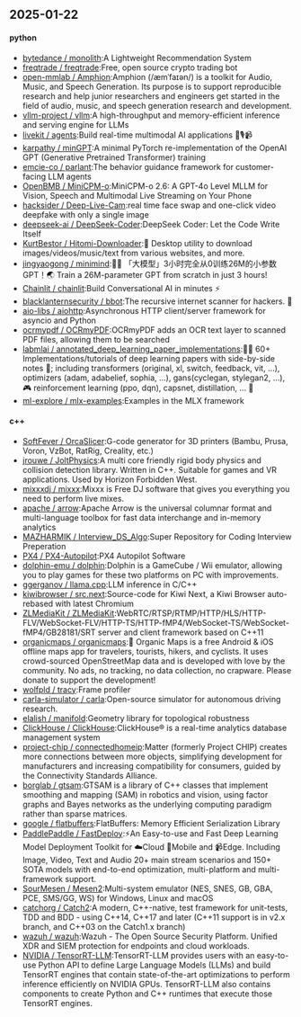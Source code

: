 ## 2025-01-22

#### python
* [bytedance / monolith](https://github.com/bytedance/monolith):A Lightweight Recommendation System
* [freqtrade / freqtrade](https://github.com/freqtrade/freqtrade):Free, open source crypto trading bot
* [open-mmlab / Amphion](https://github.com/open-mmlab/Amphion):Amphion (/æmˈfaɪən/) is a toolkit for Audio, Music, and Speech Generation. Its purpose is to support reproducible research and help junior researchers and engineers get started in the field of audio, music, and speech generation research and development.
* [vllm-project / vllm](https://github.com/vllm-project/vllm):A high-throughput and memory-efficient inference and serving engine for LLMs
* [livekit / agents](https://github.com/livekit/agents):Build real-time multimodal AI applications 🤖🎙️📹
* [karpathy / minGPT](https://github.com/karpathy/minGPT):A minimal PyTorch re-implementation of the OpenAI GPT (Generative Pretrained Transformer) training
* [emcie-co / parlant](https://github.com/emcie-co/parlant):The behavior guidance framework for customer-facing LLM agents
* [OpenBMB / MiniCPM-o](https://github.com/OpenBMB/MiniCPM-o):MiniCPM-o 2.6: A GPT-4o Level MLLM for Vision, Speech and Multimodal Live Streaming on Your Phone
* [hacksider / Deep-Live-Cam](https://github.com/hacksider/Deep-Live-Cam):real time face swap and one-click video deepfake with only a single image
* [deepseek-ai / DeepSeek-Coder](https://github.com/deepseek-ai/DeepSeek-Coder):DeepSeek Coder: Let the Code Write Itself
* [KurtBestor / Hitomi-Downloader](https://github.com/KurtBestor/Hitomi-Downloader):🍰 Desktop utility to download images/videos/music/text from various websites, and more.
* [jingyaogong / minimind](https://github.com/jingyaogong/minimind):🚀🚀 「大模型」3小时完全从0训练26M的小参数GPT！🌏 Train a 26M-parameter GPT from scratch in just 3 hours!
* [Chainlit / chainlit](https://github.com/Chainlit/chainlit):Build Conversational AI in minutes ⚡️
* [blacklanternsecurity / bbot](https://github.com/blacklanternsecurity/bbot):The recursive internet scanner for hackers. 🧡
* [aio-libs / aiohttp](https://github.com/aio-libs/aiohttp):Asynchronous HTTP client/server framework for asyncio and Python
* [ocrmypdf / OCRmyPDF](https://github.com/ocrmypdf/OCRmyPDF):OCRmyPDF adds an OCR text layer to scanned PDF files, allowing them to be searched
* [labmlai / annotated_deep_learning_paper_implementations](https://github.com/labmlai/annotated_deep_learning_paper_implementations):🧑‍🏫 60+ Implementations/tutorials of deep learning papers with side-by-side notes 📝; including transformers (original, xl, switch, feedback, vit, ...), optimizers (adam, adabelief, sophia, ...), gans(cyclegan, stylegan2, ...), 🎮 reinforcement learning (ppo, dqn), capsnet, distillation, ... 🧠
* [ml-explore / mlx-examples](https://github.com/ml-explore/mlx-examples):Examples in the MLX framework

#### c++
* [SoftFever / OrcaSlicer](https://github.com/SoftFever/OrcaSlicer):G-code generator for 3D printers (Bambu, Prusa, Voron, VzBot, RatRig, Creality, etc.)
* [jrouwe / JoltPhysics](https://github.com/jrouwe/JoltPhysics):A multi core friendly rigid body physics and collision detection library. Written in C++. Suitable for games and VR applications. Used by Horizon Forbidden West.
* [mixxxdj / mixxx](https://github.com/mixxxdj/mixxx):Mixxx is Free DJ software that gives you everything you need to perform live mixes.
* [apache / arrow](https://github.com/apache/arrow):Apache Arrow is the universal columnar format and multi-language toolbox for fast data interchange and in-memory analytics
* [MAZHARMIK / Interview_DS_Algo](https://github.com/MAZHARMIK/Interview_DS_Algo):Super Repository for Coding Interview Preperation
* [PX4 / PX4-Autopilot](https://github.com/PX4/PX4-Autopilot):PX4 Autopilot Software
* [dolphin-emu / dolphin](https://github.com/dolphin-emu/dolphin):Dolphin is a GameCube / Wii emulator, allowing you to play games for these two platforms on PC with improvements.
* [ggerganov / llama.cpp](https://github.com/ggerganov/llama.cpp):LLM inference in C/C++
* [kiwibrowser / src.next](https://github.com/kiwibrowser/src.next):Source-code for Kiwi Next, a Kiwi Browser auto-rebased with latest Chromium
* [ZLMediaKit / ZLMediaKit](https://github.com/ZLMediaKit/ZLMediaKit):WebRTC/RTSP/RTMP/HTTP/HLS/HTTP-FLV/WebSocket-FLV/HTTP-TS/HTTP-fMP4/WebSocket-TS/WebSocket-fMP4/GB28181/SRT server and client framework based on C++11
* [organicmaps / organicmaps](https://github.com/organicmaps/organicmaps):🍃 Organic Maps is a free Android & iOS offline maps app for travelers, tourists, hikers, and cyclists. It uses crowd-sourced OpenStreetMap data and is developed with love by the community. No ads, no tracking, no data collection, no crapware. Please donate to support the development!
* [wolfpld / tracy](https://github.com/wolfpld/tracy):Frame profiler
* [carla-simulator / carla](https://github.com/carla-simulator/carla):Open-source simulator for autonomous driving research.
* [elalish / manifold](https://github.com/elalish/manifold):Geometry library for topological robustness
* [ClickHouse / ClickHouse](https://github.com/ClickHouse/ClickHouse):ClickHouse® is a real-time analytics database management system
* [project-chip / connectedhomeip](https://github.com/project-chip/connectedhomeip):Matter (formerly Project CHIP) creates more connections between more objects, simplifying development for manufacturers and increasing compatibility for consumers, guided by the Connectivity Standards Alliance.
* [borglab / gtsam](https://github.com/borglab/gtsam):GTSAM is a library of C++ classes that implement smoothing and mapping (SAM) in robotics and vision, using factor graphs and Bayes networks as the underlying computing paradigm rather than sparse matrices.
* [google / flatbuffers](https://github.com/google/flatbuffers):FlatBuffers: Memory Efficient Serialization Library
* [PaddlePaddle / FastDeploy](https://github.com/PaddlePaddle/FastDeploy):⚡️An Easy-to-use and Fast Deep Learning Model Deployment Toolkit for ☁️Cloud 📱Mobile and 📹Edge. Including Image, Video, Text and Audio 20+ main stream scenarios and 150+ SOTA models with end-to-end optimization, multi-platform and multi-framework support.
* [SourMesen / Mesen2](https://github.com/SourMesen/Mesen2):Multi-system emulator (NES, SNES, GB, GBA, PCE, SMS/GG, WS) for Windows, Linux and macOS
* [catchorg / Catch2](https://github.com/catchorg/Catch2):A modern, C++-native, test framework for unit-tests, TDD and BDD - using C++14, C++17 and later (C++11 support is in v2.x branch, and C++03 on the Catch1.x branch)
* [wazuh / wazuh](https://github.com/wazuh/wazuh):Wazuh - The Open Source Security Platform. Unified XDR and SIEM protection for endpoints and cloud workloads.
* [NVIDIA / TensorRT-LLM](https://github.com/NVIDIA/TensorRT-LLM):TensorRT-LLM provides users with an easy-to-use Python API to define Large Language Models (LLMs) and build TensorRT engines that contain state-of-the-art optimizations to perform inference efficiently on NVIDIA GPUs. TensorRT-LLM also contains components to create Python and C++ runtimes that execute those TensorRT engines.
